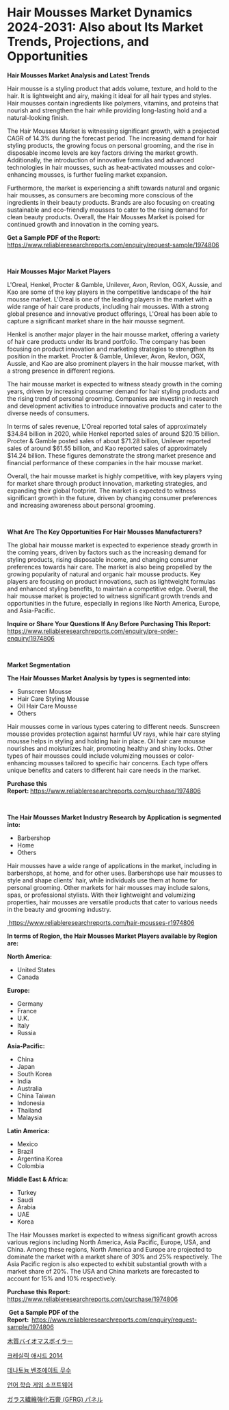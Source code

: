 <p><h1>Hair Mousses Market Dynamics 2024-2031: Also about Its Market Trends, Projections, and Opportunities</h1></p><p><strong>Hair Mousses Market Analysis and Latest Trends</strong></p>
<p><p>Hair mousse is a styling product that adds volume, texture, and hold to the hair. It is lightweight and airy, making it ideal for all hair types and styles. Hair mousses contain ingredients like polymers, vitamins, and proteins that nourish and strengthen the hair while providing long-lasting hold and a natural-looking finish.</p><p>The Hair Mousses Market is witnessing significant growth, with a projected CAGR of 14.3% during the forecast period. The increasing demand for hair styling products, the growing focus on personal grooming, and the rise in disposable income levels are key factors driving the market growth. Additionally, the introduction of innovative formulas and advanced technologies in hair mousses, such as heat-activated mousses and color-enhancing mousses, is further fueling market expansion.</p><p>Furthermore, the market is experiencing a shift towards natural and organic hair mousses, as consumers are becoming more conscious of the ingredients in their beauty products. Brands are also focusing on creating sustainable and eco-friendly mousses to cater to the rising demand for clean beauty products. Overall, the Hair Mousses Market is poised for continued growth and innovation in the coming years.</p></p>
<p><strong>Get a Sample PDF of the Report:&nbsp;</strong> <a href="https://www.reliableresearchreports.com/enquiry/request-sample/1974806">https://www.reliableresearchreports.com/enquiry/request-sample/1974806</a></p>
<p>&nbsp;</p>
<p><strong>Hair Mousses Major Market Players</strong></p>
<p><p>L'Oreal, Henkel, Procter & Gamble, Unilever, Avon, Revlon, OGX, Aussie, and Kao are some of the key players in the competitive landscape of the hair mousse market. L'Oreal is one of the leading players in the market with a wide range of hair care products, including hair mousses. With a strong global presence and innovative product offerings, L'Oreal has been able to capture a significant market share in the hair mousse segment.</p><p>Henkel is another major player in the hair mousse market, offering a variety of hair care products under its brand portfolio. The company has been focusing on product innovation and marketing strategies to strengthen its position in the market. Procter & Gamble, Unilever, Avon, Revlon, OGX, Aussie, and Kao are also prominent players in the hair mousse market, with a strong presence in different regions.</p><p>The hair mousse market is expected to witness steady growth in the coming years, driven by increasing consumer demand for hair styling products and the rising trend of personal grooming. Companies are investing in research and development activities to introduce innovative products and cater to the diverse needs of consumers.</p><p>In terms of sales revenue, L'Oreal reported total sales of approximately $34.84 billion in 2020, while Henkel reported sales of around $20.15 billion. Procter & Gamble posted sales of about $71.28 billion, Unilever reported sales of around $61.55 billion, and Kao reported sales of approximately $14.24 billion. These figures demonstrate the strong market presence and financial performance of these companies in the hair mousse market.</p><p>Overall, the hair mousse market is highly competitive, with key players vying for market share through product innovation, marketing strategies, and expanding their global footprint. The market is expected to witness significant growth in the future, driven by changing consumer preferences and increasing awareness about personal grooming.</p></p>
<p>&nbsp;</p>
<p><strong>What Are The Key Opportunities For Hair Mousses Manufacturers?</strong></p>
<p><p>The global hair mousse market is expected to experience steady growth in the coming years, driven by factors such as the increasing demand for styling products, rising disposable income, and changing consumer preferences towards hair care. The market is also being propelled by the growing popularity of natural and organic hair mousse products. Key players are focusing on product innovations, such as lightweight formulas and enhanced styling benefits, to maintain a competitive edge. Overall, the hair mousse market is projected to witness significant growth trends and opportunities in the future, especially in regions like North America, Europe, and Asia-Pacific.</p></p>
<p><strong>Inquire or Share Your Questions If Any Before Purchasing This Report:</strong> <a href="https://www.reliableresearchreports.com/enquiry/pre-order-enquiry/1974806">https://www.reliableresearchreports.com/enquiry/pre-order-enquiry/1974806</a></p>
<p>&nbsp;</p>
<p><strong>Market Segmentation</strong></p>
<p><strong>The Hair Mousses Market Analysis by types is segmented into:</strong></p>
<p><ul><li>Sunscreen Mousse</li><li>Hair Care Styling Mousse</li><li>Oil Hair Care Mousse</li><li>Others</li></ul></p>
<p><p>Hair mousses come in various types catering to different needs. Sunscreen mousse provides protection against harmful UV rays, while hair care styling mousse helps in styling and holding hair in place. Oil hair care mousse nourishes and moisturizes hair, promoting healthy and shiny locks. Other types of hair mousses could include volumizing mousses or color-enhancing mousses tailored to specific hair concerns. Each type offers unique benefits and caters to different hair care needs in the market.</p></p>
<p><strong>Purchase this Report:&nbsp;</strong><a href="https://www.reliableresearchreports.com/purchase/1974806">https://www.reliableresearchreports.com/purchase/1974806</a></p>
<p>&nbsp;</p>
<p><strong>The Hair Mousses Market Industry Research by Application is segmented into:</strong></p>
<p><ul><li>Barbershop</li><li>Home</li><li>Others</li></ul></p>
<p><p>Hair mousses have a wide range of applications in the market, including in barbershops, at home, and for other uses. Barbershops use hair mousses to style and shape clients' hair, while individuals use them at home for personal grooming. Other markets for hair mousses may include salons, spas, or professional stylists. With their lightweight and volumizing properties, hair mousses are versatile products that cater to various needs in the beauty and grooming industry.</p></p>
<p><a href="https://www.reliableresearchreports.com/hair-mousses-r1974806">&nbsp;https://www.reliableresearchreports.com/hair-mousses-r1974806</a></p>
<p><strong>In terms of Region, the Hair Mousses Market Players available by Region are:</strong></p>
<p>
    <p> <strong> North America: </strong>
        <ul>
            <li>United States</li>
            <li>Canada</li>
        </ul>
        </p> 
    <p> <strong> Europe: </strong>
        <ul>
            <li>Germany</li>
            <li>France</li>
            <li>U.K.</li>
            <li>Italy</li>
            <li>Russia</li>
        </ul>
        </p> 
    <p> <strong> Asia-Pacific: </strong>
        <ul>
            <li>China</li>
            <li>Japan</li>
            <li>South Korea</li>
            <li>India</li>
            <li>Australia</li>
            <li>China Taiwan</li>
            <li>Indonesia</li>
            <li>Thailand</li>
            <li>Malaysia</li>
        </ul>
        </p> 
    <p> <strong> Latin America: </strong>
        <ul>
            <li>Mexico</li>
            <li>Brazil</li>
            <li>Argentina Korea</li>
            <li>Colombia</li>
        </ul>
        </p> 
    <p> <strong> Middle East & Africa: </strong>
        <ul>
            <li>Turkey</li>
            <li>Saudi</li>
            <li>Arabia</li>
            <li>UAE</li>
            <li>Korea</li>
        </ul>
    </p>
    </p>
<p><p>The Hair Mousses market is expected to witness significant growth across various regions including North America, Asia Pacific, Europe, USA, and China. Among these regions, North America and Europe are projected to dominate the market with a market share of 30% and 25% respectively. The Asia Pacific region is also expected to exhibit substantial growth with a market share of 20%. The USA and China markets are forecasted to account for 15% and 10% respectively.</p></p>
<p><strong>Purchase this Report: </strong><a href="https://www.reliableresearchreports.com/purchase/1974806">https://www.reliableresearchreports.com/purchase/1974806</a></p>
<p>&nbsp;<strong>Get a Sample PDF of the Report:&nbsp;&nbsp;</strong><a href="https://www.reliableresearchreports.com/enquiry/request-sample/1974806">https://www.reliableresearchreports.com/enquiry/request-sample/1974806</a></p>
<p><strong></strong></p>
<p><p><a href="https://medium.com/@hornbakerbarbara/2024%E5%B9%B4%E3%81%8B%E3%82%892031%E5%B9%B4%E3%81%BE%E3%81%A7%E3%81%AE%E9%96%93%E3%81%AB-%E3%81%AE%E5%B9%B4%E9%96%93%E6%88%90%E9%95%B7%E7%8E%87%E3%81%A7%E6%8B%A1%E5%A4%A7%E3%81%97%E3%81%A6%E3%81%84%E3%82%8B%E6%9C%A8%E8%B3%AA%E3%83%90%E3%82%A4%E3%82%AA%E3%83%9E%E3%82%B9%E3%83%9C%E3%82%A4%E3%83%A9%E3%83%BC%E5%B8%82%E5%A0%B4%E3%81%AE%E3%82%B5%E3%82%A4%E3%82%BA%E3%81%AB%E9%96%A2%E3%81%99%E3%82%8B%E6%B4%9E%E5%AF%9F-15f8a6506d19">木質バイオマスボイラー</a></p><p><a href="https://github.com/darrellockm3ytan895656/Market-Research-Report-List-2/blob/main/9893271122193.md">크레실릭 애시드 2014</a></p><p><a href="https://github.com/EthaWolf/Market-Research-Report-List-1/blob/main/6961321122194.md">데나토늄 벤조에이트 무수</a></p><p><a href="https://medium.com/@perkinscortes11/%EC%96%B8%EC%96%B4-%ED%95%99%EC%8A%B5-%EA%B2%8C%EC%9E%84-%EC%86%8C%ED%94%84%ED%8A%B8%EC%9B%A8%EC%96%B4-%EC%82%B0%EC%97%85-%EB%B6%84%EC%84%9D-%EB%B3%B4%EA%B3%A0%EC%84%9C-%EC%9D%91%EC%9A%A9-%ED%94%84%EB%A1%9C%EA%B7%B8%EB%9E%A8-%EC%A7%80%EC%97%AD-%EA%B2%BD%EC%9F%81-%EC%A0%84%EB%9E%B5%EB%B3%84-%EC%8B%9C%EC%9E%A5-%EA%B7%9C%EB%AA%A8-%EC%A0%90%EC%9C%A0%EC%9C%A8-%ED%8A%B8%EB%A0%8C%EB%93%9C-2024-2031-82082dcc552b">언어 학습 게임 소프트웨어</a></p><p><a href="https://github.com/tanyaali3/Market-Research-Report-List-1/blob/main/3943818116121.md">ガラス繊維強化石膏 (GFRG) パネル</a></p></p>